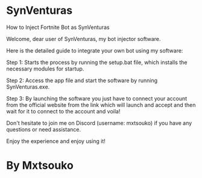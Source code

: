 # SynVenturas
How to Inject Fortnite Bot as SynVenturas

Welcome, dear user of SynVenturas, my bot injector software.

Here is the detailed guide to integrate your own bot using my software:

Step 1: Starts the process by running the setup.bat file, which installs the necessary modules for startup.

Step 2: Access the app file and start the software by running SynVenturas.exe.

Step 3: By launching the software you just have to connect your account from the official website from the link which will launch and accept and then wait for it to connect to the account and voila!

Don't hesitate to join me on Discord (username: mxtsouko) if you have any questions or need assistance.

Enjoy the experience and enjoy using it!

# By Mxtsouko
